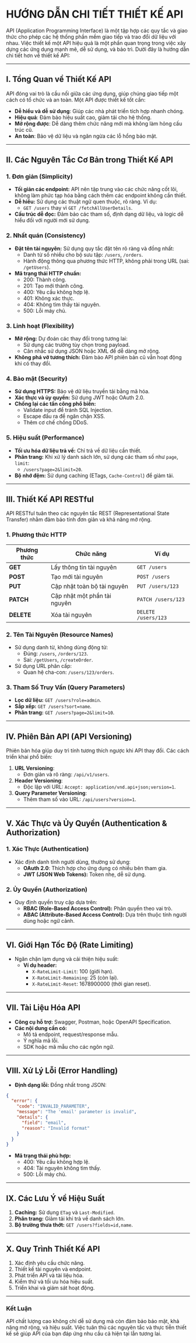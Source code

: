 # **HƯỚNG DẪN CHI TIẾT THIẾT KẾ API**

API (Application Programming Interface) là một tập hợp các quy tắc và giao thức cho phép các hệ thống phần mềm giao tiếp và trao đổi dữ liệu với nhau. Việc thiết kế một API hiệu quả là một phần quan trọng trong việc xây dựng các ứng dụng mạnh mẽ, dễ sử dụng, và bảo trì. Dưới đây là hướng dẫn chi tiết hơn về thiết kế API:

---

## **I. Tổng Quan về Thiết Kế API**

API đóng vai trò là cầu nối giữa các ứng dụng, giúp chúng giao tiếp một cách có tổ chức và an toàn. Một API được thiết kế tốt cần:

- **Dễ hiểu và dễ sử dụng**: Giúp các nhà phát triển tích hợp nhanh chóng.
- **Hiệu quả**: Đảm bảo hiệu suất cao, giảm tải cho hệ thống.
- **Mở rộng được**: Dễ dàng thêm chức năng mới mà không làm hỏng cấu trúc cũ.
- **An toàn**: Bảo vệ dữ liệu và ngăn ngừa các lỗ hổng bảo mật.

---

## **II. Các Nguyên Tắc Cơ Bản trong Thiết Kế API**

### **1. Đơn giản (Simplicity)**
- **Tối giản các endpoint:** API nên tập trung vào các chức năng cốt lõi, không làm phức tạp hóa bằng cách thêm các endpoint không cần thiết.
- **Dễ hiểu:** Sử dụng các thuật ngữ quen thuộc, rõ ràng. Ví dụ:
  - `GET /users` thay vì `GET /fetchAllUserDetails`.
- **Cấu trúc dễ đọc:** Đảm bảo các tham số, định dạng dữ liệu, và logic dễ hiểu đối với người mới sử dụng.

### **2. Nhất quán (Consistency)**
- **Đặt tên tài nguyên:** Sử dụng quy tắc đặt tên rõ ràng và đồng nhất:
  - Danh từ số nhiều cho bộ sưu tập: `/users`, `/orders`.
  - Hành động thông qua phương thức HTTP, không phải trong URL (sai: `/getUsers`).
- **Mã trạng thái HTTP chuẩn:**
  - 200: Thành công.
  - 201: Tạo mới thành công.
  - 400: Yêu cầu không hợp lệ.
  - 401: Không xác thực.
  - 404: Không tìm thấy tài nguyên.
  - 500: Lỗi máy chủ.

### **3. Linh hoạt (Flexibility)**
- **Mở rộng:** Dự đoán các thay đổi trong tương lai:
  - Sử dụng các trường tùy chọn trong payload.
  - Cân nhắc sử dụng JSON hoặc XML để dễ dàng mở rộng.
- **Không phá vỡ tương thích:** Đảm bảo API phiên bản cũ vẫn hoạt động khi có thay đổi.

### **4. Bảo mật (Security)**
- **Sử dụng HTTPS:** Bảo vệ dữ liệu truyền tải bằng mã hóa.
- **Xác thực và ủy quyền:** Sử dụng JWT hoặc OAuth 2.0.
- **Chống lại các tấn công phổ biến:**
  - Validate input để tránh SQL Injection.
  - Escape đầu ra để ngăn chặn XSS.
  - Thêm cơ chế chống DDoS.

### **5. Hiệu suất (Performance)**
- **Tối ưu hóa dữ liệu trả về:** Chỉ trả về dữ liệu cần thiết.
- **Phân trang:** Khi xử lý danh sách lớn, sử dụng các tham số như `page`, `limit`:
  - `/users?page=2&limit=20`.
- **Bộ nhớ đệm:** Sử dụng caching (ETags, `Cache-Control`) để giảm tải.

---

## **III. Thiết Kế API RESTful**

API RESTful tuân theo các nguyên tắc REST (Representational State Transfer) nhằm đảm bảo tính đơn giản và khả năng mở rộng. 

### **1. Phương thức HTTP**
| Phương thức | Chức năng                            | Ví dụ                |
|-------------|-------------------------------------|----------------------|
| **GET**     | Lấy thông tin tài nguyên            | `GET /users`         |
| **POST**    | Tạo mới tài nguyên                  | `POST /users`        |
| **PUT**     | Cập nhật toàn bộ tài nguyên         | `PUT /users/123`     |
| **PATCH**   | Cập nhật một phần tài nguyên        | `PATCH /users/123`   |
| **DELETE**  | Xóa tài nguyên                      | `DELETE /users/123`  |

### **2. Tên Tài Nguyên (Resource Names)**
- Sử dụng danh từ, không dùng động từ:
  - Đúng: `/users`, `/orders/123`.
  - Sai: `/getUsers`, `/createOrder`.
- Sử dụng URL phân cấp:
  - Quan hệ cha-con: `/users/123/orders`.

### **3. Tham Số Truy Vấn (Query Parameters)**
- **Lọc dữ liệu:** `GET /users?role=admin`.
- **Sắp xếp:** `GET /users?sort=name`.
- **Phân trang:** `GET /users?page=2&limit=10`.

---

## **IV. Phiên Bản API (API Versioning)**

Phiên bản hóa giúp duy trì tính tương thích ngược khi API thay đổi. Các cách triển khai phổ biến:

1. **URL Versioning**: 
   - Đơn giản và rõ ràng: `/api/v1/users`.
2. **Header Versioning**:
   - Độc lập với URL: `Accept: application/vnd.api+json;version=1`.
3. **Query Parameter Versioning**:
   - Thêm tham số vào URL: `/api/users?version=1`.

---

## **V. Xác Thực và Ủy Quyền (Authentication & Authorization)**

### **1. Xác Thực (Authentication)**
- Xác định danh tính người dùng, thường sử dụng:
  - **OAuth 2.0**: Thích hợp cho ứng dụng có nhiều bên tham gia.
  - **JWT (JSON Web Tokens):** Token nhẹ, dễ sử dụng.

### **2. Ủy Quyền (Authorization)**
- Quy định quyền truy cập dựa trên:
  - **RBAC (Role-Based Access Control):** Phân quyền theo vai trò.
  - **ABAC (Attribute-Based Access Control):** Dựa trên thuộc tính người dùng hoặc ngữ cảnh.

---

## **VI. Giới Hạn Tốc Độ (Rate Limiting)**

- Ngăn chặn lạm dụng và cải thiện hiệu suất:
  - **Ví dụ header:** 
    - `X-RateLimit-Limit`: 100 (giới hạn).
    - `X-RateLimit-Remaining`: 25 (còn lại).
    - `X-RateLimit-Reset`: 1678900000 (thời gian reset).

---

## **VII. Tài Liệu Hóa API**

- **Công cụ hỗ trợ:** Swagger, Postman, hoặc OpenAPI Specification.
- **Các nội dung cần có:**
  - Mô tả endpoint, request/response mẫu.
  - Ý nghĩa mã lỗi.
  - SDK hoặc mã mẫu cho các ngôn ngữ.

---

## **VIII. Xử Lý Lỗi (Error Handling)**

- **Định dạng lỗi:** Đồng nhất trong JSON:
```json
{
  "error": {
    "code": "INVALID_PARAMETER",
    "message": "The 'email' parameter is invalid",
    "details": {
      "field": "email",
      "reason": "Invalid format"
    }
  }
}
```
- **Mã trạng thái phù hợp:**
  - 400: Yêu cầu không hợp lệ.
  - 404: Tài nguyên không tìm thấy.
  - 500: Lỗi máy chủ.

---

## **IX. Các Lưu Ý về Hiệu Suất**

1. **Caching:** Sử dụng `ETag` và `Last-Modified`.
2. **Phân trang:** Giảm tải khi trả về danh sách lớn.
3. **Bộ trường thưa thớt:** `GET /users?fields=id,name`.

---

## **X. Quy Trình Thiết Kế API**

1. Xác định yêu cầu chức năng.
2. Thiết kế tài nguyên và endpoint.
3. Phát triển API và tài liệu hóa.
4. Kiểm thử và tối ưu hóa hiệu suất.
5. Triển khai và giám sát hoạt động.

---

### **Kết Luận**

API chất lượng cao không chỉ dễ sử dụng mà còn đảm bảo bảo mật, khả năng mở rộng, và hiệu suất. Việc tuân thủ các nguyên tắc và thực tiễn thiết kế sẽ giúp API của bạn đáp ứng nhu cầu cả hiện tại lẫn tương lai.